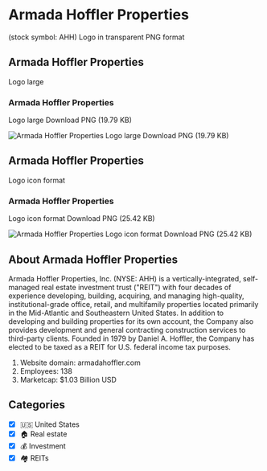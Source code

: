 # Armada Hoffler Properties
 (stock symbol: AHH) Logo in transparent PNG format

## Armada Hoffler Properties
 Logo large

### Armada Hoffler Properties
 Logo large Download PNG (19.79 KB)

![Armada Hoffler Properties
 Logo large Download PNG (19.79 KB)](/img/orig/AHH_BIG-8b2c9fb9.png)

## Armada Hoffler Properties
 Logo icon format

### Armada Hoffler Properties
 Logo icon format Download PNG (25.42 KB)

![Armada Hoffler Properties
 Logo icon format Download PNG (25.42 KB)](/img/orig/AHH-a9f76a34.png)

## About Armada Hoffler Properties


Armada Hoffler Properties, Inc. (NYSE: AHH) is a vertically-integrated, self-managed real estate investment trust ("REIT") with four decades of experience developing, building, acquiring, and managing high-quality, institutional-grade office, retail, and multifamily properties located primarily in the Mid-Atlantic and Southeastern United States. In addition to developing and building properties for its own account, the Company also provides development and general contracting construction services to third-party clients. Founded in 1979 by Daniel A. Hoffler, the Company has elected to be taxed as a REIT for U.S. federal income tax purposes.

1. Website domain: armadahoffler.com
2. Employees: 138
3. Marketcap: $1.03 Billion USD


## Categories
- [x] 🇺🇸 United States
- [x] 🏠 Real estate
- [x] 💰 Investment
- [x] 🏘️ REITs
